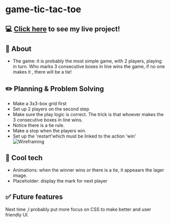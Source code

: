 # game-tic-tac-toe
## :computer: [Click here](https://angelalicareer.github.io/game-tic-tac-toe/index.html) to see my live project!

## :page_facing_up: About
- The game: it is probably the most simple game, with 2 players, playing in turn. Who marks 3 consecutive boxes in line wins the game, if no one makes it , there will be a tie!
## :pencil2: Planning & Problem Solving
- Make a 3x3-box grid first
- Set up 2 players on the second step
- Make sure the play logic is correct. The trick is that whoever makes the 3 consecutive boxes in line wins.
- Notice there is a tie rule.
- Make a stop when the players win.
- Set up the 'restart'which must be linked to the action 'win'
![Wireframing](https://images.unsplash.com/photo-1581291518633-83b4ebd1d83e?ixlib=rb-1.2.1&ixid=MnwxMjA3fDB8MHxwaG90by1wYWdlfHx8fGVufDB8fHx8&auto=format&fit=crop&w=1170&q=80)

## :rocket: Cool tech
- Animations: when the winner wins or there is a tie, it appeaars the lager image.
- Placeholder: display the mark for next player


## :white_check_mark: Future features
Next time ,I probably put more focus on CSS to make better and user friendly UI. 

